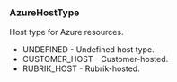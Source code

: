 ### AzureHostType
Host type for Azure resources.

- UNDEFINED - Undefined host type.
- CUSTOMER_HOST - Customer-hosted.
- RUBRIK_HOST - Rubrik-hosted.
